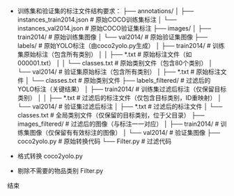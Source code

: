 * 训练集和验证集的标注文件结构要求：
        ├── annotations/
        │   ├── instances_train2014.json  # 原始COCO训练集标注
        │   └── instances_val2014.json    # 原始COCO验证集标注
        ├── images/
        │   ├── train2014/                # 原始训练集图像
        │   └── val2014/                  # 原始验证集图像
        ├── labels/                       # 原始YOLO标注（由coco2yolo.py生成）
        │   ├── train2014/                # 训练集原始标注（包含所有类别）
        │   │   ├── *.txt                 # 原始标注文件（如000001.txt）
        │   │   └── classes.txt           # 原始类别文件（包含80个类别）
        │   └── val2014/                  # 验证集原始标注（包含所有类别）
        │       ├── *.txt                 # 原始标注文件
        │       └── classes.txt           # 原始类别文件
        ├── labels_filtered/              # 过滤后的YOLO标注（关键结果）
        │   ├── train2014/                # 训练集过滤后标注（仅保留目标类别）
        │   │   ├── *.txt                 # 过滤后的标注文件（仅包含目标类别，ID重映射）
        │   └── val2014/                  # 验证集过滤后标注
        │       ├── *.txt                 # 过滤后的标注文件
        │   └── classes.txt               # 全局类别文件（仅保留的目标类别，位于父目录）
        ├── images_filtered/              # 过滤后的图像（与标注一一对应）
        │   ├── train2014/                # 训练集图像（仅保留有有效标注的图像）
        │   └── val2014/                  # 验证集图像
        ├── coco2yolo.py                  # 原始转换代码
        └── Filter.py                     # 过滤代码

* 格式转换 coco2yolo.py

* 剔除不需要的物品类别 Filter.py

结束